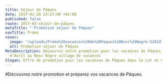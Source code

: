 ```yaml
---
title: Séjour de Pâques
date: 2017-01-28 23:27:00 +01:00
published: false
route: 2017-03-séjour-de-pâques
metaTitle: "¨Promotion séjour de Pâques"
navTitle: Promo
cover:
  image: "/uploads/Promo%20vacances%20de%20Paques%20Bosc%20Negre-5282d7.png"
  alt: Promotion séjour de Pâques
MetaDescription: Découvrez notre promotion pour les vacances de Pâques tous le mois
  d'Avril au Bosc Nègre village de vacances
Slogan: Offre de promotion pour les vacances de Pâques dans le Lot et Garonne
---
```


#Découvrez notre promotion et préparez vos vacances de Pâques.

